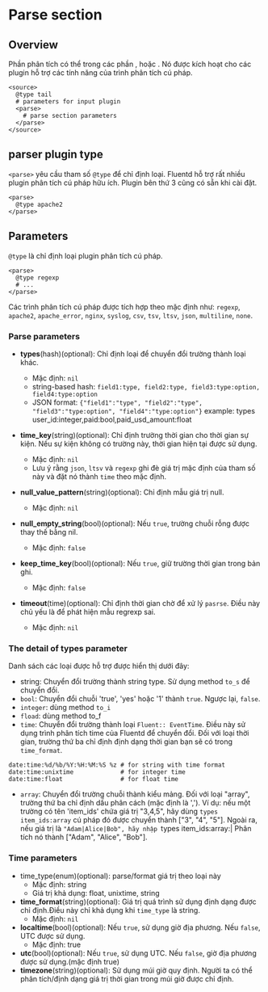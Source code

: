 # Parse section
## Overview
Phần phân tích có thể trong các phần <source>, <match> hoặc <filter>. Nó được kích hoạt cho các plugin hỗ trợ các tính năng của trình phân tích cú pháp.
```
<source>
  @type tail
  # parameters for input plugin
  <parse>
    # parse section parameters
  </parse>
</source>
```
## parser plugin type
`<parse>` yêu cầu tham số `@type` để chỉ định loại. Fluentd hỗ trợ rất nhiều plugin phân tích cú pháp hữu ích. Plugin bên thứ 3 cũng có sẵn khi cài đặt.
```
<parse>
  @type apache2
</parse>
```

## Parameters
`@type` là chỉ định loại plugin phân tích cú pháp.
```
<parse>
  @type regexp
  # ...
</parse>
```
Các trình phân tích cú pháp được tích hợp theo mặc định như: `regexp`, `apache2`, `apache_error`, `nginx`, `syslog`, `csv`, `tsv`, `ltsv`, `json`, `multiline`, `none`.

### Parse parameters
+ **types**(hash)(optional): Chỉ định loại để chuyển đổi trường thành loại khác.
  + Mặc định: `nil`
  + string-based hash:
	`field1:type, field2:type, field3:type:option, field4:type:option`
  + JSON format:
	`{"field1":"type", "field2":"type", "field3":"type:option", "field4":"type:option"}`
example: types user_id:integer,paid:bool,paid_usd_amount:float

+ **time_key**(string)(optional): Chỉ định trường thời gian cho thời gian sự kiện. Nếu sự kiện không có trường này, thời gian hiện tại được sử dụng.
  + Mặc định: `nil`
  + Lưu ý rằng `json`, `ltsv` và `regexp` ghi đè giá trị mặc định của tham số này và đặt nó thành `time` theo mặc định.
+ **null_value_pattern**(string)(optional): Chỉ định mẫu giá trị null.
  + Mặc định: `nil`
+ **null_empty_string**(bool)(optional): Nếu `true`, trường chuỗi rỗng được thay thế bằng nil.
  + Mặc định: `false`
+ **keep_time_key**(bool)(optional): Nếu `true`, giữ trường thời gian trong bản ghi.
  + Mặc định: `false`
+ **timeout**(time)(optional): Chỉ định thời gian chờ để xử lý `pasrse`. Điều này chủ yếu là để phát hiện mẫu regrexp sai.
  + Mặc định: `nil`

### The detail of types parameter
Danh sách các loại được hỗ trợ được hiển thị dưới đây:
+ string: Chuyển đổi trường thành string type. Sử dụng method `to_s` để chuyển đổi.
+ `bool`: Chuyển đổi chuỗi 'true', 'yes' hoặc '1' thành `true`. Ngược lại, `false`.
+ `integer`: dùng method `to_i`
+ `fload`: dùng method to_f
+ `time`: Chuyển đổi trường thành loại `Fluent:: EventTime`. Điều này sử dụng trình phân tích time của Fluentd để chuyển đổi. Đối với loại thời gian, trường thứ ba chỉ định định dạng thời gian bạn sẽ có trong `time_format`.
```
date:time:%d/%b/%Y:%H:%M:%S %z # for string with time format
date:time:unixtime             # for integer time
date:time:float                # for float time
```
+ `array`: Chuyển đổi trường chuỗi thành kiểu mảng. Đối với loại "array", trường thứ ba chỉ định dấu phân cách (mặc định là ','). Ví dụ: nếu một trường có tên 'item_ids' chứa giá trị "3,4,5", hãy dùng `types item_ids:array` cú pháp đó được chuyển thành ["3", "4", "5"]. Ngoài ra, nếu giá trị là `"Adam|Alice|Bob", hãy nhập `types item_ids:array:| Phân tích nó thành ["Adam", "Alice", "Bob"].

### Time parameters
+ time_type(enum)(optional): parse/format giá trị theo loại này
  + Mặc định: string
  + Giá trị khả dụng: float, unixtime, string
+ **time_format**(string)(optional): Giá trị quá trình sử dụng định dạng được chỉ định.Điều này chỉ khả dụng khi `time_type` là string.
  + Mặc định: `nil`
+ **localtime**(bool)(optional): Nếu `true`, sử dụng giờ địa phương. Nếu `false`, UTC được sử dụng.
  + Mặc định: true
+ **utc**(bool)(optional): Nếu `true`, sử dụng UTC. Nếu `false`, giờ địa phương được sử dụng.(mặc định true)
+ **timezone**(string)(optional): Sử dụng múi giờ quy định. Người ta có thể phân tích/định dạng giá trị thời gian trong múi giờ được chỉ định.
